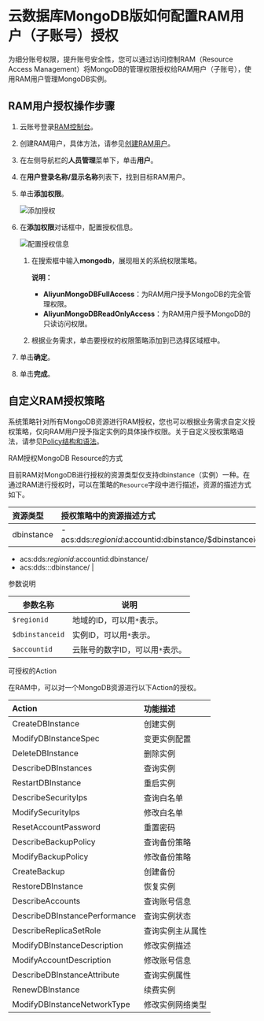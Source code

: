 # 云数据库MongoDB版如何配置RAM用户（子账号）授权

为细分账号权限，提升账号安全性，您可以通过访问控制RAM（Resource Access Management）将MongoDB的管理权限授权给RAM用户（子账号），使用RAM用户管理MongoDB实例。

## RAM用户授权操作步骤

1.  云账号登录[RAM控制台](https://ram.console.aliyun.com/)。
2.  创建RAM用户，具体方法，请参见[创建RAM用户](/intl.zh-CN/用户管理/基本操作/创建RAM用户.md)。
3.  在左侧导航栏的**人员管理**菜单下，单击**用户**。
4.  在**用户登录名称/显示名称**列表下，找到目标RAM用户。
5.  单击**添加权限**。

    ![添加授权](https://static-aliyun-doc.oss-accelerate.aliyuncs.com/assets/img/zh-CN/6874797951/p48650.png)

6.  在**添加权限**对话框中，配置授权信息。

    ![配置授权信息](https://static-aliyun-doc.oss-accelerate.aliyuncs.com/assets/img/zh-CN/6874797951/p48651.png)

    1.  在搜索框中输入**mongodb**，展现相关的系统权限策略。

        **说明：**

        -   **AliyunMongoDBFullAccess**：为RAM用户授予MongoDB的完全管理权限。
        -   **AliyunMongoDBReadOnlyAccess**：为RAM用户授予MongoDB的只读访问权限。
    2.  根据业务需求，单击要授权的权限策略添加到已选择区域框中。
7.  单击**确定**。
8.  单击**完成**。

## 自定义RAM授权策略

系统策略针对所有MongoDB资源进行RAM授权，您也可以根据业务需求自定义授权策略，仅向RAM用户授予指定实例的具体操作权限。关于自定义授权策略语法，请参见[Policy结构和语法](Policy结构和语法t23770.dita#concept_srq_fbk_xdb)。

RAM授权MongoDB Resource的方式

目前RAM对MongoDB进行授权的资源类型仅支持dbinstance（实例）一种。在通过RAM进行授权时，可以在策略的`Resource`字段中进行描述，资源的描述方式如下。

|资源类型|授权策略中的资源描述方式|
|:---|:-----------|
|dbinstance|-   acs:dds:$regionid:$accountid:dbinstance/$dbinstanceid
-   acs:dds:$regionid:$accountid:dbinstance/
-   acs:dds:::dbinstance/ |

参数说明

|参数名称|说明|
|----|--|
|`$regionid`|地域的ID，可以用`*`表示。|
|`$dbinstanceid`|实例ID，可以用`*`表示。|
|`$accountid`|云账号的数字ID，可以用`*`表示。|

可授权的Action

在RAM中，可以对一个MongoDB资源进行以下Action的授权。

|Action|功能描述|
|:-----|:---|
|CreateDBInstance|创建实例|
|ModifyDBInstanceSpec|变更实例配置|
|DeleteDBInstance|删除实例|
|DescribeDBInstances|查询实例|
|RestartDBInstance|重启实例|
|DescribeSecurityIps|查询白名单|
|ModifySecurityIps|修改白名单|
|ResetAccountPassword|重置密码|
|DescribeBackupPolicy|查询备份策略|
|ModifyBackupPolicy|修改备份策略|
|CreateBackup|创建备份|
|RestoreDBInstance|恢复实例|
|DescribeAccounts|查询账号信息|
|DescribeDBInstancePerformance|查询实例状态|
|DescribeReplicaSetRole|查询实例主从属性|
|ModifyDBInstanceDescription|修改实例描述|
|ModifyAccountDescription|修改账号信息|
|DescribeDBInstanceAttribute|查询实例属性|
|RenewDBInstance|续费实例|
|ModifyDBInstanceNetworkType|修改实例网络类型|

